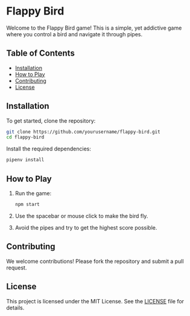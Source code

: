 # Flappy Bird

Welcome to the Flappy Bird game! This is a simple, yet addictive game where you control a bird and navigate it through pipes.

## Table of Contents

- [Installation](#installation)
- [How to Play](#how-to-play)
- [Contributing](#contributing)
- [License](#license)

## Installation

To get started, clone the repository:

```bash
git clone https://github.com/yourusername/flappy-bird.git
cd flappy-bird
```

Install the required dependencies:

```bash
pipenv install
```

## How to Play

1. Run the game:

    ```bash
    npm start
    ```

2. Use the spacebar or mouse click to make the bird fly.
3. Avoid the pipes and try to get the highest score possible.

## Contributing

We welcome contributions! Please fork the repository and submit a pull request.

## License

This project is licensed under the MIT License. See the [LICENSE](LICENSE) file for details.